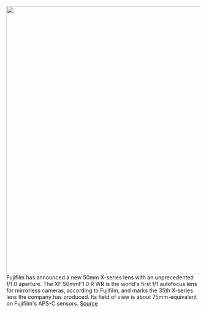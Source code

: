 <img src='https://cdn.vox-cdn.com/thumbor/VdBIwlCApxDr6gJS1SjYkE8taNY=/0x0:3000x2000/1200x800/filters:focal(1260x760:1740x1240)/cdn.vox-cdn.com/uploads/chorus_image/image/67345952/fuji50.0.jpg' width='700px' /><br/>
Fujifilm has announced a new 50mm X-series lens with an unprecedented f/1.0 aperture. The XF 50mmF1.0 R WR is the world's first f/1 autofocus lens for mirrorless cameras, according to Fujifilm, and marks the 35th X-series lens the company has produced. Its field of view is about 75mm-equivalent on Fujifilm's APS-C sensors.
<a href='https://www.theverge.com/2020/9/3/21419563/fujifilm-50mm-f1-lens-announced-price-release-date'> Source <a/>